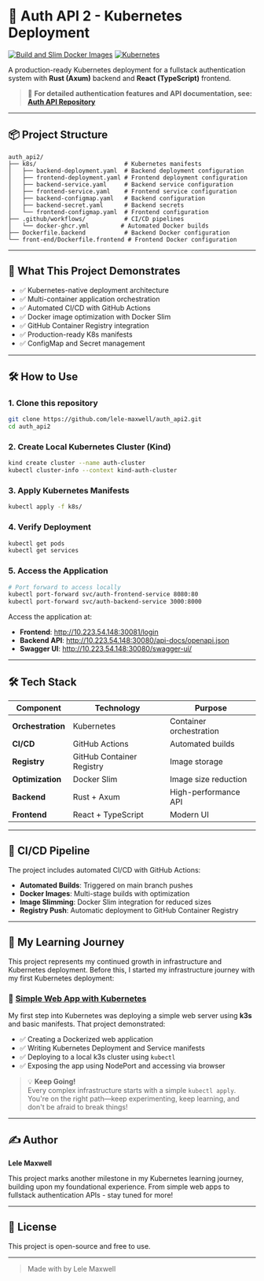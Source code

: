 # 🚀 Auth API 2 - Kubernetes Deployment

[![Build and Slim Docker Images](https://github.com/lele-maxwell/auth_api2/actions/workflows/docker-ghcr.yml/badge.svg)](https://github.com/lele-maxwell/auth_api2/actions/workflows/docker-ghcr.yml)
[![Kubernetes](https://img.shields.io/badge/Kubernetes-1.28+-326CE5.svg)](https://kubernetes.io/)

A production-ready Kubernetes deployment for a fullstack authentication system with **Rust (Axum)** backend and **React (TypeScript)** frontend.

> 📖 **For detailed authentication features and API documentation, see: [Auth API Repository](https://github.com/lele-maxwell/auth_api.git)**

---

## 📦 Project Structure

```
auth_api2/
├── k8s/                         # Kubernetes manifests
│   ├── backend-deployment.yaml  # Backend deployment configuration
│   ├── frontend-deployment.yaml # Frontend deployment configuration
│   ├── backend-service.yaml     # Backend service configuration
│   ├── frontend-service.yaml    # Frontend service configuration
│   ├── backend-configmap.yaml   # Backend configuration
│   ├── backend-secret.yaml      # Backend secrets
│   └── frontend-configmap.yaml  # Frontend configuration
├── .github/workflows/           # CI/CD pipelines
│   └── docker-ghcr.yml         # Automated Docker builds
├── Dockerfile.backend           # Backend Docker configuration
└── front-end/Dockerfile.frontend # Frontend Docker configuration
```

---

## 🧠 What This Project Demonstrates

- ✅ Kubernetes-native deployment architecture
- ✅ Multi-container application orchestration
- ✅ Automated CI/CD with GitHub Actions
- ✅ Docker image optimization with Docker Slim
- ✅ GitHub Container Registry integration
- ✅ Production-ready K8s manifests
- ✅ ConfigMap and Secret management

---

## 🛠 How to Use

### 1. Clone this repository

```bash
git clone https://github.com/lele-maxwell/auth_api2.git
cd auth_api2
```

### 2. Create Local Kubernetes Cluster (Kind)

```bash
kind create cluster --name auth-cluster
kubectl cluster-info --context kind-auth-cluster
```

### 3. Apply Kubernetes Manifests

```bash
kubectl apply -f k8s/
```

### 4. Verify Deployment

```bash
kubectl get pods
kubectl get services
```

### 5. Access the Application

```bash
# Port forward to access locally
kubectl port-forward svc/auth-frontend-service 8080:80
kubectl port-forward svc/auth-backend-service 3000:8000
```

Access the application at:
- **Frontend**: http://10.223.54.148:30081/login
- **Backend API**: http://10.223.54.148:30080/api-docs/openapi.json
- **Swagger UI**: http://10.223.54.148:30080/swagger-ui/

---

## 🛠️ Tech Stack

| Component | Technology | Purpose |
|-----------|------------|---------|
| **Orchestration** | Kubernetes | Container orchestration |
| **CI/CD** | GitHub Actions | Automated builds |
| **Registry** | GitHub Container Registry | Image storage |
| **Optimization** | Docker Slim | Image size reduction |
| **Backend** | Rust + Axum | High-performance API |
| **Frontend** | React + TypeScript | Modern UI |

---

## 🔄 CI/CD Pipeline

The project includes automated CI/CD with GitHub Actions:

- **Automated Builds**: Triggered on main branch pushes
- **Docker Images**: Multi-stage builds with optimization
- **Image Slimming**: Docker Slim integration for reduced sizes
- **Registry Push**: Automatic deployment to GitHub Container Registry

---

## 🧠 My Learning Journey

This project represents my continued growth in infrastructure and Kubernetes deployment. Before this, I started my infrastructure journey with my first Kubernetes deployment:

### 🚀 [Simple Web App with Kubernetes](https://github.com/lele-maxwell/simple-web-app.git)

My first step into Kubernetes was deploying a simple web server using **k3s** and basic manifests. That project demonstrated:
- ✅ Creating a Dockerized web application
- ✅ Writing Kubernetes Deployment and Service manifests  
- ✅ Deploying to a local k3s cluster using `kubectl`
- ✅ Exposing the app using NodePort and accessing via browser

> 💡 **Keep Going!**  
> Every complex infrastructure starts with a simple `kubectl apply`.  
> You're on the right path—keep experimenting, keep learning, and don't be afraid to break things!

---

## ✍️ Author

**Lele Maxwell**

This project marks another milestone in my Kubernetes learning journey, building upon my foundational experience. From simple web apps to fullstack authentication APIs - stay tuned for more!

---

## 🧊 License

This project is open-source and free to use.

---

> Made with by Lele Maxwell
